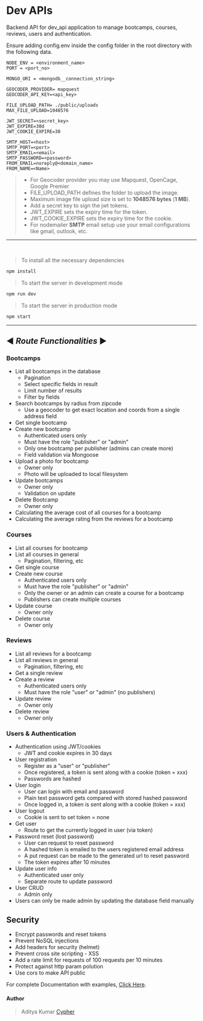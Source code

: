 # Dev APIs

Backend API for dev_api application to manage bootcamps, courses, reviews, users and authentication.

Ensure adding config.env inside the config folder in the root directory with the following data.

```
NODE_ENV = <environment_name>
PORT = <port_no>

MONGO_URI = <mongodb__connection_string>

GEOCODER_PROVIDER= mapquest
GEOCODER_API_KEY=<api_key>

FILE_UPLOAD_PATH= ./public/uploads
MAX_FILE_UPLOAD=1048576

JWT_SECRET=<secret_key>
JWT_EXPIRE=30d
JWT_COOKIE_EXPIRE=30

SMTP_HOST=<host>
SMTP_PORT=<port>
SMTP_EMAIL=<email>
SMTP_PASSWORD=<password>
FROM_EMAIL=noreply@<domain_name>
FROM_NAME=<Name>
```

> - For Geocoder provider you may use Mapquest, OpenCage, Google Premier
> - FILE_UPLOAD_PATH defines the folder to upload the image.
> - Maximum image file upload size is set to **1048576 bytes** (**1 MB**).
> - Add a secret key to sign the jwt tokens.
> - JWT_EXPIRE sets the expiry time for the token.
> - JWT_COOKIE_EXPIRE sets the expiry time for the cookie.
> - For nodemailer **SMTP** email setup use your email configurations like gmail, outlook, etc.

---

<br>

> To install all the necessary dependencies

```bash
npm install
```

> To start the server in development mode

```bash
npm run dev
```

> To start the server in production mode

```bash
npm start
```

---

## ◄ _Route Functionalities_ ►

### Bootcamps

- List all bootcamps in the database
  - Pagination
  - Select specific fields in result
  - Limit number of results
  - Filter by fields
- Search bootcamps by radius from zipcode
  - Use a geocoder to get exact location and coords from a single address field
- Get single bootcamp
- Create new bootcamp
  - Authenticated users only
  - Must have the role "publisher" or "admin"
  - Only one bootcamp per publisher (admins can create more)
  - Field validation via Mongoose
- Upload a photo for bootcamp
  - Owner only
  - Photo will be uploaded to local filesystem
- Update bootcamps
  - Owner only
  - Validation on update
- Delete Bootcamp
  - Owner only
- Calculating the average cost of all courses for a bootcamp
- Calculating the average rating from the reviews for a bootcamp

### Courses

- List all courses for bootcamp
- List all courses in general
  - Pagination, filtering, etc
- Get single course
- Create new course
  - Authenticated users only
  - Must have the role "publisher" or "admin"
  - Only the owner or an admin can create a course for a bootcamp
  - Publishers can create multiple courses
- Update course
  - Owner only
- Delete course
  - Owner only

### Reviews

- List all reviews for a bootcamp
- List all reviews in general
  - Pagination, filtering, etc
- Get a single review
- Create a review
  - Authenticated users only
  - Must have the role "user" or "admin" (no publishers)
- Update review
  - Owner only
- Delete review
  - Owner only

### Users & Authentication

- Authentication using JWT/cookies
  - JWT and cookie expires in 30 days
- User registration
  - Register as a "user" or "publisher"
  - Once registered, a token is sent along with a cookie (token = xxx)
  - Passwords are hashed
- User login
  - User can login with email and password
  - Plain text password gets compared with stored hashed password
  - Once logged in, a token is sent along with a cookie (token = xxx)
- User logout
  - Cookie is sent to set token = none
- Get user
  - Route to get the currently logged in user (via token)
- Password reset (lost password)
  - User can request to reset password
  - A hashed token is emailed to the users registered email address
  - A put request can be made to the generated url to reset password
  - The token expires after 10 minutes
- Update user info
  - Authenticated user only
  - Separate route to update password
- User CRUD
  - Admin only
- Users can only be made admin by updating the database field manually

## Security

- Encrypt passwords and reset tokens
- Prevent NoSQL injections
- Add headers for security (helmet)
- Prevent cross site scripting - XSS
- Add a rate limit for requests of 100 requests per 10 minutes
- Protect against http param polution
- Use cors to make API public

For complete Documentation with examples, [Click Here](https://documenter.getpostman.com/view/10834035/TVCiSRLk).

#### Author

> Aditya Kumar [Cypher](https://github.com/cypher-adi)
